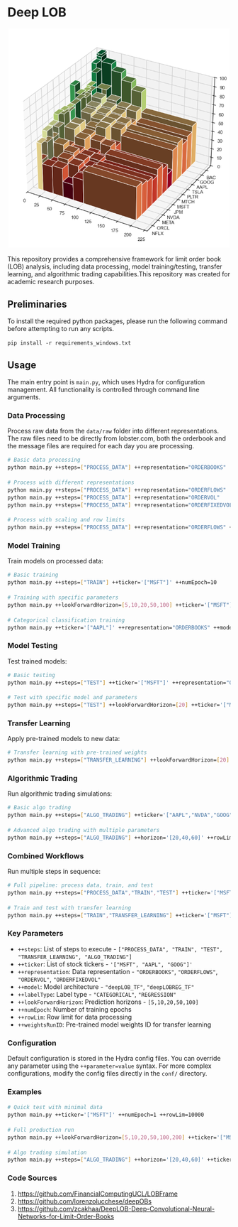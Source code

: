 # Deep LOB
<p align="center"><img src="assets/Results/Horizon/horizons_3d_barplot_all_tickers_accuracy_blank.png" alt="Horizon Analysis Results" width="500" /></p>

This repository provides a comprehensive framework for limit order book (LOB) analysis, including data processing, model training/testing, transfer learning, and algorithmic trading capabilities.This repository was created for academic research purposes.

## Preliminaries

To install the required python packages, please run the following command before attempting to run any scripts.

```pip install -r requirements_windows.txt```

## Usage

The main entry point is `main.py`, which uses Hydra for configuration management. All functionality is controlled through command line arguments.


### Data Processing

Process raw data from the `data/raw` folder into different representations. The raw files need to be directly from lobster.com, both the orderbook and the message files are required for each day you are processing.

```bash
# Basic data processing
python main.py ++steps=["PROCESS_DATA"] ++representation="ORDERBOOKS"

# Process with different representations
python main.py ++steps=["PROCESS_DATA"] ++representation="ORDERFLOWS"
python main.py ++steps=["PROCESS_DATA"] ++representation="ORDERVOL" 
python main.py ++steps=["PROCESS_DATA"] ++representation="ORDERFIXEDVOL"

# Process with scaling and row limits
python main.py ++steps=["PROCESS_DATA"] ++representation="ORDERFLOWS" ++scaling=True ++rowLim=250000
```

### Model Training

Train models on processed data:

```bash
# Basic training
python main.py ++steps=["TRAIN"] ++ticker='["MSFT"]' ++numEpoch=10

# Training with specific parameters
python main.py ++lookForwardHorizon=[5,10,20,50,100] ++ticker='["MSFT"]' ++numEpoch=3 ++representation="ORDERFLOWS" ++model="deepLOBREG_TF" ++rowLim=100000 ++labelType="REGRESSION"

# Categorical classification training
python main.py ++ticker='["AAPL"]' ++representation="ORDERBOOKS" ++model="deepLOB_TF" ++labelType="CATEGORICAL" ++numEpoch=5
```

### Model Testing

Test trained models:

```bash
# Basic testing
python main.py ++steps=["TEST"] ++ticker='["MSFT"]' ++representation="ORDERFLOWS"

# Test with specific model and parameters
python main.py ++steps=["TEST"] ++lookForwardHorizon=[20] ++ticker='["MSFT"]' ++representation="ORDERFLOWS" ++model="deepLOB_TF" ++rowLim=100000
```

### Transfer Learning

Apply pre-trained models to new data:

```bash
# Transfer learning with pre-trained weights
python main.py ++steps=["TRANSFER_LEARNING"] ++lookForwardHorizon=[20] ++ticker='["MSFT"]' ++representation="ORDERFLOWS" ++model="deepLOB_TF" ++rowLim=100000 ++labelType="CATEGORICAL" ++weightsRunID="Ov888KGE"
```

### Algorithmic Trading

Run algorithmic trading simulations:

```bash
# Basic algo trading
python main.py ++steps=["ALGO_TRADING"] ++ticker='["AAPL","NVDA","GOOG"]' ++date="2025-06-05"

# Advanced algo trading with multiple parameters
python main.py ++steps=["ALGO_TRADING"] ++horizon='[20,40,60]' ++rowLim=100000 ++windowLength=100 ++ticker='["AAPL","NVDA","GOOG"]' ++date="2025-06-05" ++signalPercentage=15 ++plot=False ++modelClass='["LinearRegressionModel"]' ++representation="ORDERFLOWS" ++tradingFees=True ++slippage=True
```

### Combined Workflows

Run multiple steps in sequence:

```bash
# Full pipeline: process data, train, and test
python main.py ++steps=["PROCESS_DATA","TRAIN","TEST"] ++ticker='["MSFT"]' ++representation="ORDERFLOWS" ++numEpoch=5

# Train and test with transfer learning
python main.py ++steps=["TRAIN","TRANSFER_LEARNING"] ++ticker='["MSFT"]' ++representation="ORDERFLOWS"
```

### Key Parameters

- `++steps`: List of steps to execute - `["PROCESS_DATA", "TRAIN", "TEST", "TRANSFER_LEARNING", "ALGO_TRADING"]`
- `++ticker`: List of stock tickers - `'["MSFT", "AAPL", "GOOG"]'`
- `++representation`: Data representation - `"ORDERBOOKS"`, `"ORDERFLOWS"`, `"ORDERVOL"`, `"ORDERFIXEDVOL"`
- `++model`: Model architecture - `"deepLOB_TF"`, `"deepLOBREG_TF"`
- `++labelType`: Label type - `"CATEGORICAL"`, `"REGRESSION"`
- `++lookForwardHorizon`: Prediction horizons - `[5,10,20,50,100]`
- `++numEpoch`: Number of training epochs
- `++rowLim`: Row limit for data processing
- `++weightsRunID`: Pre-trained model weights ID for transfer learning

### Configuration

Default configuration is stored in the Hydra config files. You can override any parameter using the `++parameter=value` syntax. For more complex configurations, modify the config files directly in the `conf/` directory.

### Examples

```bash
# Quick test with minimal data
python main.py ++ticker='["MSFT"]' ++numEpoch=1 ++rowLim=10000

# Full production run
python main.py ++lookForwardHorizon=[5,10,20,50,100,200] ++ticker='["MSFT","AAPL","GOOG","NVDA"]' ++numEpoch=50 ++representation="ORDERFLOWS" ++model="deepLOBREG_TF" ++labelType="REGRESSION"

# Algo trading simulation
python main.py ++steps=["ALGO_TRADING"] ++horizon='[20,40,60]' ++ticker='["AAPL","NVDA"]' ++date="2025-06-05" ++tradingFees=True ++saveResults=True
```

### Code Sources
1. https://github.com/FinancialComputingUCL/LOBFrame
2. https://github.com/lorenzolucchese/deepOBs
3. https://github.com/zcakhaa/DeepLOB-Deep-Convolutional-Neural-Networks-for-Limit-Order-Books